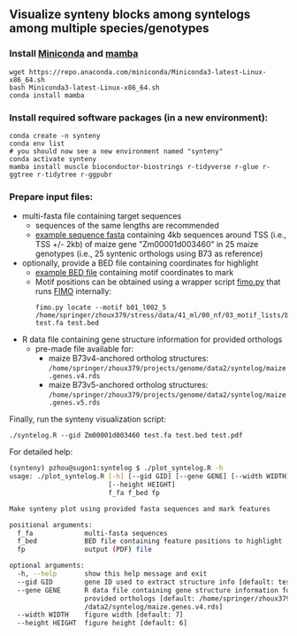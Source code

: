 ## Visualize synteny blocks among syntelogs among multiple species/genotypes

### Install [Miniconda](https://docs.conda.io/en/latest/miniconda.html) and [mamba](https://github.com/mamba-org/mamba)

    wget https://repo.anaconda.com/miniconda/Miniconda3-latest-Linux-x86_64.sh
    bash Miniconda3-latest-Linux-x86_64.sh
    conda install mamba

### Install required software packages (in a new environment):

    conda create -n synteny
    conda env list
    # you should now see a new environment named "synteny"
    conda activate synteny
    mamba install muscle bioconductor-biostrings r-tidyverse r-glue r-ggtree r-tidytree r-ggpubr

### Prepare input files:
- multi-fasta file containing target sequences
  - sequences of the same lengths are recommended
  - [example sequence fasta](test.fa) containing 4kb sequences around TSS (i.e., TSS +/- 2kb) of maize gene "Zm00001d003460" in 25 maize genotypes (i.e., 25 syntenic orthologs using B73 as reference)
- optionally, provide a BED file containing coordinates for highlight
  - [example BED file](test.bed) containing motif coordinates to mark
  - Motif positions can be obtained using a wrapper script [fimo.py](https://github.com/orionzhou/nf/blob/master/bin/mmm/fimo.py) that runs [FIMO](https://meme-suite.org/meme/tools/fimo) internally:
    ```
    fimo.py locate --motif b01_l002_5 /home/springer/zhoux379/stress/data/41_ml/00_nf/03_motif_lists/b01.meme test.fa test.bed
    ```
- R data file containing gene structure information for provided orthologs
  - pre-made file available for:
    - maize B73v4-anchored ortholog structures: `/home/springer/zhoux379/projects/genome/data2/syntelog/maize.genes.v4.rds`
    - maize B73v5-anchored ortholog structures: `/home/springer/zhoux379/projects/genome/data2/syntelog/maize.genes.v5.rds`

Finally, run the synteny visualization script:

    ./syntelog.R --gid Zm00001d003460 test.fa test.bed test.pdf

For detailed help:

```bash
(synteny) pzhou@sugon1:syntelog $ ./plot_syntelog.R -h
usage: ./plot_syntelog.R [-h] [--gid GID] [--gene GENE] [--width WIDTH]
                         [--height HEIGHT]
                         f_fa f_bed fp

Make synteny plot using provided fasta sequences and mark features

positional arguments:
  f_fa             multi-fasta sequences
  f_bed            BED file containing feature positions to highlight
  fp               output (PDF) file

optional arguments:
  -h, --help       show this help message and exit
  --gid GID        gene ID used to extract structure info [default: test gene]
  --gene GENE      R data file containing gene structure information for
                   provided orthologs [default: /home/springer/zhoux379/projects/genome
                   /data2/syntelog/maize.genes.v4.rds]
  --width WIDTH    figure width [default: 7]
  --height HEIGHT  figure height [default: 6]
```